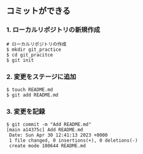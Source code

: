 ## コミットができる

### 1. ローカルリポジトリの新規作成
```console
# ローカルリポジトリの作成
$ mkdir git_practice
$ cd git_pracitce
$ git init
```
### 2. 変更をステージに追加
```console
$ touch README.md
$ git add README.md
```

### 3. 変更を記録
```console
$ git commit -m "Add README.md"
[main a14375c] Add README.md
 Date: Sun Apr 30 12:41:13 2023 +0000
 1 file changed, 0 insertions(+), 0 deletions(-)
 create mode 100644 README.md
```
